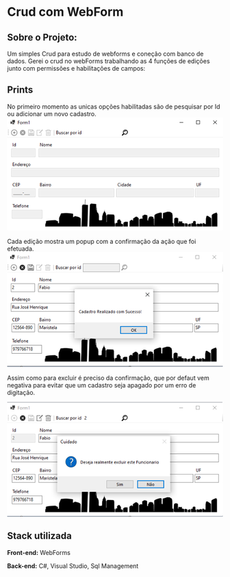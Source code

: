 # Crud com WebForm 

## Sobre o Projeto:

Um simples Crud para estudo de webforms e coneção com banco de dados.
Gerei o crud no webForms trabalhando as 4 funções de edições junto com permissões e habilitações de campos:

## Prints

No primeiro momento as unicas opções habilitadas são de pesquisar por Id ou adicionar um novo cadastro.
![Inclusão](https://github.com/Bethania-Freitas/Crud/blob/master/Prints/1.png)

Cada edição mostra um popup com a confirmação da ação que foi efetuada.
![Salvando](https://github.com/Bethania-Freitas/Crud/blob/master/Prints/2.png)

Assim como para excluir é preciso da confirmação, que por defaut vem negativa para evitar que um cadastro seja apagado por um erro de digitação. 

![Salvando](https://github.com/Bethania-Freitas/Crud/blob/master/Prints/3.png)

## Stack utilizada

**Front-end:** WebForms

**Back-end:** C#, Visual Studio, Sql Management

